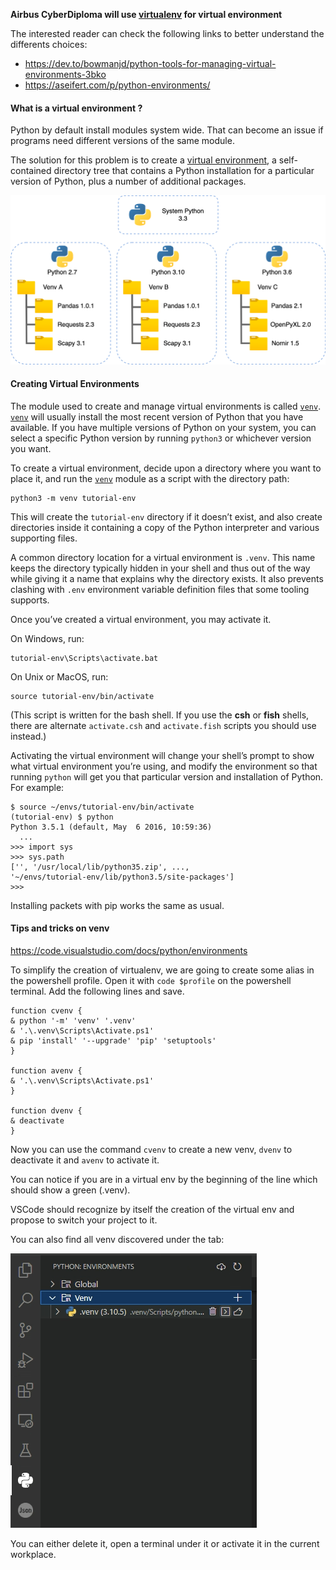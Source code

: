**Airbus CyberDiploma will use  [virtualenv](https://pythonbasics.org/virtualenv/) for virtual environment** 

The interested reader can check the following links to better understand the differents choices: 

* https://dev.to/bowmanjd/python-tools-for-managing-virtual-environments-3bko
* https://aseifert.com/p/python-environments/



#### What is a virtual environment ?

Python by default install modules system wide. That can become an issue if programs need different versions of the same module.

The solution for this problem is to create a [virtual environment](https://docs.python.org/3/glossary.html#term-virtual-environment), a self-contained directory tree that contains a Python installation for a particular version of Python, plus a number of additional packages.



![Venv.drawio](VENV.assets/Venv.drawio.png)



#### Creating Virtual Environments

The module used to create and manage virtual environments is called [`venv`](https://docs.python.org/3/library/venv.html#module-venv).  [`venv`](https://docs.python.org/3/library/venv.html#module-venv) will usually install the most recent version of Python that you have available. If you have multiple versions of Python on your system, you can select a specific Python version by running `python3` or whichever version you want.

To create a virtual environment, decide upon a directory where you want to place it, and run the [`venv`](https://docs.python.org/3/library/venv.html#module-venv) module as a script with the directory path:

```
python3 -m venv tutorial-env
```

This will create the `tutorial-env` directory if it doesn’t exist, and also create directories inside it containing a copy of the Python interpreter and various supporting files.

A common directory location for a virtual environment is `.venv`. This name keeps the directory typically hidden in your shell and thus out of the way while giving it a name that explains why the directory exists. It also prevents clashing with `.env` environment variable definition files that some tooling supports.

Once you’ve created a virtual environment, you may activate it.

On Windows, run:

```
tutorial-env\Scripts\activate.bat
```

On Unix or MacOS, run:

```
source tutorial-env/bin/activate
```

(This script is written for the bash shell.  If you use the **csh** or **fish** shells, there are alternate `activate.csh` and `activate.fish` scripts you should use instead.)

Activating the virtual environment will change your shell’s prompt to show what virtual environment you’re using, and modify the environment so that running `python` will get you that particular version and installation of Python. For example:

```
$ source ~/envs/tutorial-env/bin/activate
(tutorial-env) $ python
Python 3.5.1 (default, May  6 2016, 10:59:36)
  ...
>>> import sys
>>> sys.path
['', '/usr/local/lib/python35.zip', ...,
'~/envs/tutorial-env/lib/python3.5/site-packages']
>>>
```

Installing packets with pip works the same as usual.



#### Tips and tricks on venv

https://code.visualstudio.com/docs/python/environments

To simplify the creation of virtualenv, we are going to create some alias in the powershell profile. Open it with `code $profile` on the powershell terminal. Add the following lines and save.

```
function cvenv {
& python '-m' 'venv' '.venv'
& '.\.venv\Scripts\Activate.ps1'
& pip 'install' '--upgrade' 'pip' 'setuptools'
}

function avenv {
& '.\.venv\Scripts\Activate.ps1'
}

function dvenv {
& deactivate
}
```

Now you can use the command `cvenv` to create a new venv, `dvenv` to deactivate it and `avenv` to activate it.

You can notice if you are in a virtual env by the beginning of the line which should show a green (.venv).

VSCode should recognize by itself the creation of the virtual env and propose to switch your project to it.

You can also find all venv discovered under the tab:

<img src="VENV.assets/image-20220715211832747.png" alt="image-20220715211832747" style="zoom:50%;" />

You can either delete it, open a terminal under it or activate it in the current workplace.